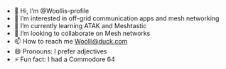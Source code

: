 - 👋 Hi, I’m @Woollis-profile
- 👀 I’m interested in off-grid communication apps and mesh networking
- 🌱 I’m currently learning ATAK and Meshtastic
- 💞️ I’m looking to collaborate on Mesh networks
- 📫 How to reach me Woolli@duck.com
- 😄 Pronouns: I prefer adjectives
- ⚡ Fun fact: I had a Commodore 64 

<!---
Woollis-profile/Woollis-profile is a ✨ special ✨ repository because its `README.md` (this file) appears on your GitHub profile.
You can click the Preview link to take a look at your changes.
--->
